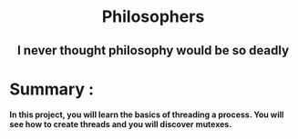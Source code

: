 <h1 align="center">Philosophers</h1>
<h2 align="center">I never thought philosophy would be so deadly</h2>

# Summary :

**In this project, you will learn the basics of threading a process.
You will see how to create threads and you will discover mutexes.**
